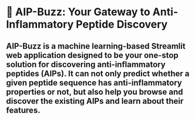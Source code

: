 # 🧬 AIP-Buzz: Your Gateway to Anti-Inflammatory Peptide Discovery

AIP-Buzz is a machine learning-based Streamlit web application designed to be your one-stop solution for discovering anti-inflammatory peptides (AIPs). It can not only predict whether a given peptide sequence has anti-inflammatory properties or not, but also help you browse and discover the existing AIPs and learn about their features.
---



